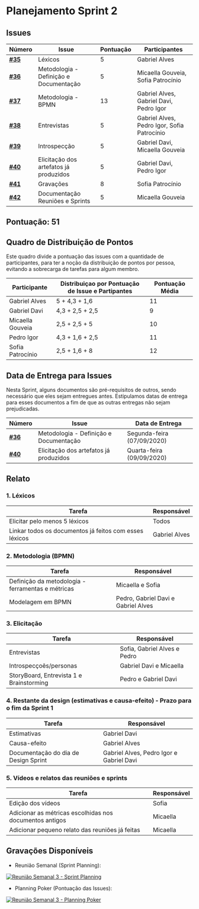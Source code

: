 # Planejamento Sprint 2

## Issues

|Número | Issue | Pontuação | Participantes|
| - | - | - | - |
| [**#35**](https://github.com/UnBArqDsw/2020.1_G12_Stock/issues/35) | Léxicos | 5 | Gabriel Alves |
| [**#36**](https://github.com/UnBArqDsw/2020.1_G12_Stock/issues/36) | Metodologia - Definição e Documentação | 5 | Micaella Gouveia, Sofia Patrocínio |
| [**#37**](https://github.com/UnBArqDsw/2020.1_G12_Stock/issues/37) | Metodologia - BPMN | 13 | Gabriel Alves, Gabriel Davi, Pedro Igor |
| [**#38**](https://github.com/UnBArqDsw/2020.1_G12_Stock/issues/38) | Entrevistas | 5 | Gabriel Alves, Pedro Igor, Sofia Patrocínio |
| [**#39**](https://github.com/UnBArqDsw/2020.1_G12_Stock/issues/39) | Introspecção| 5 | Gabriel Davi, Micaella Gouveia |
| [**#40**](https://github.com/UnBArqDsw/2020.1_G12_Stock/issues/40) | Elicitação dos artefatos já produzidos| 5 | Gabriel Davi, Pedro Igor |
| [**#41**](https://github.com/UnBArqDsw/2020.1_G12_Stock/issues/41) | Gravações | 8 | Sofia Patrocínio |
| [**#42**](https://github.com/UnBArqDsw/2020.1_G12_Stock/issues/42) | Documentação Reuniões e Sprints| 5 | Micaella Gouveia |

## Pontuação: 51

## Quadro de Distribuição de Pontos
Este quadro divide a pontuação das issues com a quantidade de participantes, para ter a noção da distribuição de pontos por pessoa, evitando a sobrecarga de tarefas para algum membro.

|Participante | Distribuiçao por Pontuação de Issue e Partipantes| Pontuação Média|
| - | - | - |
| Gabriel Alves| 5 + 4,3 + 1,6 | 11
| Gabriel Davi| 4,3 + 2,5 + 2,5 | 9
| Micaella Gouveia | 2,5 + 2,5 + 5| 10
| Pedro Igor | 4,3 + 1,6 + 2,5 | 11
| Sofia Patrocínio| 2,5 + 1,6 + 8| 12

## Data de Entrega para Issues
Nesta Sprint, alguns documentos são pré-requisitos de outros, sendo necessário que eles sejam entregues antes. Estipulamos datas de entrega para esses documentos a fim de que as outras entregas não sejam prejudicadas. 

|Número | Issue | Data de Entrega
| - | - | - | 
| [**#36**](https://github.com/UnBArqDsw/2020.1_G12_Stock/issues/36) | Metodologia - Definição e Documentação | Segunda-feira (07/09/2020) |
| [**#40**](https://github.com/UnBArqDsw/2020.1_G12_Stock/issues/40) | Elicitação dos artefatos já produzidos|  Quarta-feira (09/09/2020)|

## Relato 
### 1. Léxicos
| Tarefa | Responsável
| - | - |
| Elicitar pelo menos 5 léxicos | Todos |
| Linkar todos os documentos já feitos com esses léxicos| Gabriel Alves| 

### 2. Metodologia (BPMN)
| Tarefa | Responsável
| - | - |
| Definição da metodologia - ferramentas e métricas | Micaella e Sofia
| Modelagem em BPMN | Pedro, Gabriel Davi e Gabriel Alves

### 3. Elicitação 
| Tarefa | Responsável
| - | - |
| Entrevistas | Sofia, Gabriel Alves e Pedro
| Introspecçoẽs/personas |Gabriel Davi e Micaella 
| StoryBoard, Entrevista 1 e Brainstorming | Pedro e Gabriel Davi

### 4. Restante da design  (estimativas e causa-efeito) - Prazo para o fim da Sprint 1
| Tarefa | Responsável
| - | - |
| Estimativas | Gabriel Davi
| Causa-efeito |Gabriel Alves
| Documentação do dia de Design Sprint| Gabriel Alves, Pedro Igor e Gabriel Davi

### 5. Vídeos e relatos das reuniões e sprints
| Tarefa | Responsável
| - | - |
| Edição dos vídeos | Sofia 
| Adicionar as métricas escolhidas nos documentos antigos | Micaella 
| Adicionar pequeno relato das reuniões já feitas |Micaella

## Gravações Disponíveis
* Reunião Semanal (Sprint Planning):

[![Reunião Semanal 3 - Sprint Planning](http://img.youtube.com/vi/pZZrLSgsaT4/0.jpg)](http://www.youtube.com/watch?v=pZZrLSgsaT4 "Reunião Semanal 3 - Sprint Planning")

* Planning Poker (Pontuação das Issues):

[![Reunião Semanal 3 - Planning Poker](http://img.youtube.com/vi/rwoqwJKP_AU/0.jpg)](http://www.youtube.com/watch?v=rwoqwJKP_AU "Reunião Semanal 3 - Planning Poker")
